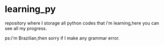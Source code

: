# learning_py
repository where I storage all python codes that i'm learning,here you can see all my progress.

ps:i'm Brazilian,then sorry if I make any grammar error.
